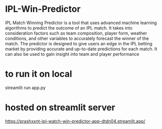 # IPL-Win-Predictor

IPL Match Winning Predictor is a tool that uses advanced machine learning algorithms to predict the outcome of an IPL match. It takes into consideration factors such as team composition, player form, weather conditions, and other variables to accurately forecast the winner of the match.
The predictor is designed to give users an edge in the IPL betting market by providing accurate and up-to-date predictions for each match. It can also be used to gain insight into team and player performance

# to run it on local
streamlit run app.py

# hosted on streamlit server
https://prashxxnt-ipl-watch-win-predictor-app-dtdn04.streamlit.app/

